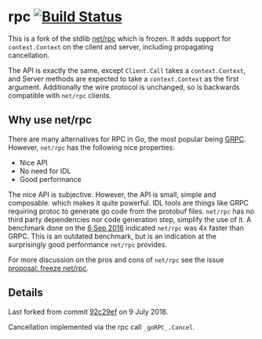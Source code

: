# rpc  [![Build Status](https://travis-ci.org/keegancsmith/rpc.svg?branch=master)](https://travis-ci.org/keegancsmith/rpc)

This is a fork of the stdlib [net/rpc](https://golang.org/pkg/net/rpc/) which
is frozen. It adds support for `context.Context` on the client and server,
including propagating cancellation.

The API is exactly the same, except `Client.Call` takes a `context.Context`,
and Server methods are expected to take a `context.Context` as the first
argument. Additionally the wire protocol is unchanged, so is backwards
compatible with `net/rpc` clients.

## Why use net/rpc

There are many alternatives for RPC in Go, the most popular being
[GRPC](https://grpc.io/). However, `net/rpc` has the following nice
properties:

- Nice API
- No need for IDL
- Good performance

The nice API is subjective. However, the API is small, simple and composable.
which makes it quite powerful. IDL tools are things like GRPC requiring protoc
to generate go code from the protobuf files. `net/rpc` has no third party
dependencies nor code generation step, simplify the use of it. A benchmark
done on the [6 Sep
2016](https://github.com/golang/go/issues/16844#issuecomment-245261755)
indicated `net/rpc` was 4x faster than GRPC. This is an outdated benchmark,
but is an indication at the surprisingly good performance `net/rpc` provides.

For more discussion on the pros and cons of `net/rpc` see the issue [proposal:
freeze net/rpc](https://github.com/golang/go/issues/16844).

## Details

Last forked from commit [92c29ef](https://github.com/golang/go/commit/92c29ef)
on 9 July 2018.

Cancellation implemented via the rpc call `_goRPC_.Cancel`.
